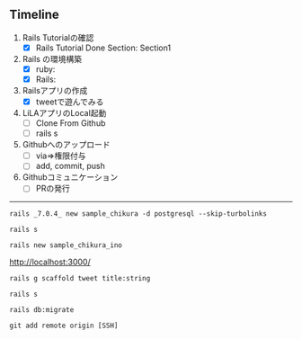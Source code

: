 ## Timeline
1. Rails Tutorialの確認
   - [x] Rails Tutorial Done Section: Section1
1. Rails の環境構築
   - [x] ruby: 
   - [x] Rails: 
1. Railsアプリの作成
   - [x] tweetで遊んでみる
3. LiLAアプリのLocal起動
   - [ ] Clone From Github
   - [ ] rails s
4. Githubへのアップロード
   - [ ] via=>権限付与
   - [ ] add, commit, push
5. Githubコミュニケーション
   - [ ] PRの発行

---

```
rails _7.0.4_ new sample_chikura -d postgresql --skip-turbolinks
```

```
rails s
```

```
rails new sample_chikura_ino
```

[http://localhost:3000/](http://localhost:3000/)

```
rails g scaffold tweet title:string
```

```
rails s
```

```
rails db:migrate
```

```
git add remote origin [SSH]
```




```
```
